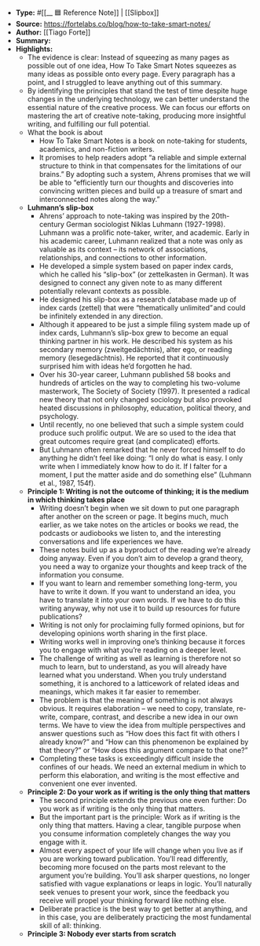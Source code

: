 - **Type:** #[[__ 🟦  Reference Note]] | [[Slipbox]]
- **Source:** https://fortelabs.co/blog/how-to-take-smart-notes/
- **Author:** [[Tiago Forte]]
- **Summary:** 
- **Highlights:**
    - The evidence is clear: Instead of squeezing as many pages as possible out of one idea, How To Take Smart Notes squeezes as many ideas as possible onto every page. Every paragraph has a point, and I struggled to leave anything out of this summary.
    - By identifying the principles that stand the test of time despite huge changes in the underlying technology, we can better understand the essential nature of the creative process. We can focus our efforts on mastering the art of creative note-taking, producing more insightful writing, and fulfilling our full potential.
    - What the book is about
        - How To Take Smart Notes is a book on note-taking for students, academics, and non-fiction writers.
        - It promises to help readers adopt “a reliable and simple external structure to think in that compensates for the limitations of our brains.” By adopting such a system, Ahrens promises that we will be able to “efficiently turn our thoughts and discoveries into convincing written pieces and build up a treasure of smart and interconnected notes along the way.”
    - **Luhmann’s slip-box**
        - Ahrens’ approach to note-taking was inspired by the 20th-century German sociologist Niklas Luhmann (1927-1998). Luhmann was a prolific note-taker, writer, and academic. Early in his academic career, Luhmann realized that a note was only as valuable as its context – its network of associations, relationships, and connections to other information.
        - He developed a simple system based on paper index cards, which he called his “slip-box” (or zettelkasten in German). It was designed to connect any given note to as many different potentially relevant contexts as possible.
        - He designed his slip-box as a research database made up of index cards (zettel) that were “thematically unlimited” and could be infinitely extended in any direction.
        - Although it appeared to be just a simple filing system made up of index cards, Luhmann’s slip-box grew to become an equal thinking partner in his work. He described his system as his secondary memory (zweitgedächtnis), alter ego, or reading memory (lesegedächtnis). He reported that it continuously surprised him with ideas he’d forgotten he had.
        - Over his 30-year career, Luhmann published 58 books and hundreds of articles on the way to completing his two-volume masterwork, The Society of Society (1997). It presented a radical new theory that not only changed sociology but also provoked heated discussions in philosophy, education, political theory, and psychology.
        - Until recently, no one believed that such a simple system could produce such prolific output. We are so used to the idea that great outcomes require great (and complicated) efforts.
        - But Luhmann often remarked that he never forced himself to do anything he didn’t feel like doing: “I only do what is easy. I only write when I immediately know how to do it. If I falter for a moment, I put the matter aside and do something else” (Luhmann et al., 1987, 154f).
    - **Principle 1: Writing is not the outcome of thinking; it is the medium in which thinking takes place**
        - Writing doesn’t begin when we sit down to put one paragraph after another on the screen or page. It begins much, much earlier, as we take notes on the articles or books we read, the podcasts or audiobooks we listen to, and the interesting conversations and life experiences we have.
        - These notes build up as a byproduct of the reading we’re already doing anyway. Even if you don’t aim to develop a grand theory, you need a way to organize your thoughts and keep track of the information you consume.
        - If you want to learn and remember something long-term, you have to write it down. If you want to understand an idea, you have to translate it into your own words. If we have to do this writing anyway, why not use it to build up resources for future publications?
        - Writing is not only for proclaiming fully formed opinions, but for developing opinions worth sharing in the first place.
        - Writing works well in improving one’s thinking because it forces you to engage with what you’re reading on a deeper level.
        - The challenge of writing as well as learning is therefore not so much to learn, but to understand, as you will already have learned what you understand. When you truly understand something, it is anchored to a latticework of related ideas and meanings, which makes it far easier to remember.
        - The problem is that the meaning of something is not always obvious. It requires elaboration – we need to copy, translate, re-write, compare, contrast, and describe a new idea in our own terms. We have to view the idea from multiple perspectives and answer questions such as “How does this fact fit with others I already know?” and “How can this phenomenon be explained by that theory?” or “How does this argument compare to that one?”
        - Completing these tasks is exceedingly difficult inside the confines of our heads. We need an external medium in which to perform this elaboration, and writing is the most effective and convenient one ever invented.
    - **Principle 2: Do your work as if writing is the only thing that matters**
        - The second principle extends the previous one even further: Do you work as if writing is the only thing that matters.
        - But the important part is the principle: Work as if writing is the only thing that matters. Having a clear, tangible purpose when you consume information completely changes the way you engage with it.
        - Almost every aspect of your life will change when you live as if you are working toward publication. You’ll read differently, becoming more focused on the parts most relevant to the argument you’re building. You’ll ask sharper questions, no longer satisfied with vague explanations or leaps in logic. You’ll naturally seek venues to present your work, since the feedback you receive will propel your thinking forward like nothing else.
        - Deliberate practice is the best way to get better at anything, and in this case, you are deliberately practicing the most fundamental skill of all: thinking.
    - **Principle 3: Nobody ever starts from scratch**
